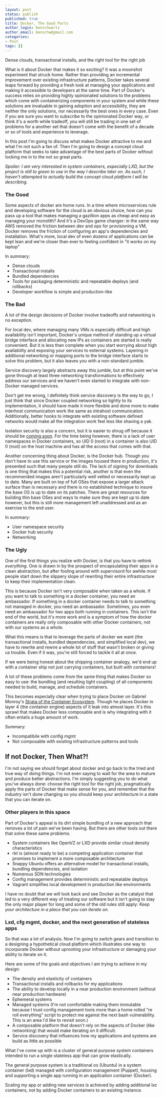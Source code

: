 ```yaml
---
layout: post
status: publish
published: true
title: Docker, The Good Parts
author_login: benschwartz
author_email: benschw@gmail.com
categories:
- Post
tags: []
---
```


Dense clouds, transactional installs, and the right tool for the right job

<!--more-->

What is it about Docker that makes it so exciting? It was a moonshot experiment
that struck home. Rather than providing an incremental improvement over existing
infrastructure patterns, Docker takes several leaps forward by providing a fresh
look at managing your applications and making it accessible to developers at the
same time. Part of Docker's success relies on providing highly opinionated solutions
to the problems which come with containerizing components in your system and while
these solutions are invaluable in gaining adoption and accessibility, they are neither
the only solutions, nor necessarily the best ones in every case. Even if you are
sure you want to subscribe to the opinionated Docker way, or think it's a worth
while tradeoff, you will still be trading in one set of problems for a another set
that doesn't come with the benefit of a decade or so of tools and experience to leverage.

In this post I'm going to discuss what makes Docker attractive to me and what I'm
not such a fan of. Then I'm going to design a concept cloud platform that
seeks to take advantage of the best parts of Docker without locking me in to the
not so great parts.

_Spoiler: I am very interested in system containers, especially LXD, but the project
is still to green to use in the way I describe later on. As such, I haven't attempted
to actually build the concept cloud platform I will be describing._

### The Good
Some aspects of docker are home runs. In a time where microservices rule and developing
software for the cloud is an obvious choice, how can you pass up a tool that makes
managing a gazillion apps as cheap and easy as managing your monolith? And it's a
DevOps game changer: in the same way AWS removed the friction between dev and ops
for provisioning a VM, Docker removes the friction of configuring an app's dependencies
and installation. What's more, local dev of even dozens of applications can be kept
lean and we're closer than ever to feeling confident in "it works on my laptop"

In summary:

- Dense clouds
- Transactional installs
- Bundled dependencies
- Tools for packaging deterministic and repeatable deploys (and rollbacks)
- Developer workflow is simple and production-like

### The Bad
A lot of the design decisions of Docker involve tradeoffs and networking is no exception.

For local dev, where managing many VMs is especially difficult and high availability
isn't important, Docker's unique method of standing up a virtual bridge interface
and allocating new IPs as containers are started is really convenient. But it is
less than complete when you start worrying about high availability and exposing
your services to external systems. Layering in additional networking or mapping
ports to the bridge interface starts to solve this problem, but it also leaves you
with a non-standard jumble.

Service discovery largely abstracts away this jumble, but at this point we've gone
through at least three networking transformations to effectively address our services
and we haven't even started to integrate with non-Docker managed services.

Don't get me wrong, I definitely think service discovery is the way to go, I just
think that since Docker coupled networking so tightly to its implementation, it
should have made it more flexible and done more to make interhost communication
work the same as intrahost communication. Additionally, better hooks to integrate
with existing software defined networks would make all the integration work feel
less like shaving a yak.

Isolation security is also a concern, but it is easier to shrug off because it should
be [coming soon](http://blog.docker.com/2013/08/containers-docker-how-secure-are-they/).
For the time being however, there is a lack of user namespaces in Docker containers,
so UID 0 (root) in a container is also UID 0 (root) on the host machine and has all
the access that comes with that.

Another concerning thing about Docker, is the Docker hub. Though you don't have
to use this service or the images housed there in production, it's presented such
that many people still do. The lack of signing for downloads is one thing that
makes this a potential risk, another is that even the recommended images aren't
particularly well vetted or necessarily kept up to date. Many are built on top
of full OSes that expose a larger attack surface than is necessary and there is
no established technique to insure the base OS is up to date on its patches.
There are great resources for building thin base OSes and ways to make sure they
are kept up to date however, but this is still more management left unaddressed
and as an exercise to the end user.

In summary:

- User namespace security
- Docker hub security
- Networking

### The Ugly
One of the first things you realize with Docker, is that you have to rethink _everything._
One is drawn in by the prospect of encapsulating their apps in a clean abstraction,
but after fooling around with supervisord for awhile most people start down the
slippery slope of rewriting their entire infrastructure to keep their implementation
clean.

This is because Docker isn't very composable when taken as a whole. If you want to
talk to something in a docker container, you need an ambassador. If something in
a docker container needs to talk to something not managed in docker, you need an
ambassador. Sometimes, you even need an ambassador for two apps both running in
containers. This isn't the end of the world, but it's more work and is a symptom
of how the docker containers are really only composable with other Docker containers,
not with our systems as a whole.

What this means is that to leverage the parts of docker we want (the transactional
installs, bundled dependencies, and simplified local dev), we have to rewrite and
rewire a whole lot of stuff that wasn't broken or giving us trouble. Even if it was,
you're still forced to tackle it all at once.

If we were being honest about the shipping container analogy, we'd end up with a
container ship not just carrying containers, but built with containers!

A lot of these problems come from the same thing that makes Docker so easy to use:
the bundling (and resulting tight coupling) of all components needed to build,
manage, and schedule containers.

This becomes especially clear when trying to place Docker on Gabriel Monroy's
[Strata of the Container Ecosystem](http://t.co/4wuzpvMJhe). Though he places
Docker in layer 4 (the container engine) aspects of it leak into almost layer.
It's this sprawl that makes Docker less composable and is why integrating with
it often entails a huge amount of work.

Summary:

- Incompatibile with config mgmt
- Not composable with existing infrastructure patterns and tools


## If not Docker, Then What?!
I'm not saying we should forget about docker and go back to the tried and true way
of doing things. I'm not even saying to wait for the area to mature and produce
better abstractions. I'm simply suggesting you to do what you've always done:
choose the right tool for the right job, pragmatically apply the parts of Docker
that make sense for you, and remember that the industry isn't done changing so
you should keep your architecture in a state that you can iterate on.

### Other players in this space

Part of Docker's appeal is its dirt simple bundling of a new approach
that removes a lot of pain we've been having. But there are other tools out there
that solve these same problems.

- System containers like OpenVZ or LXD provide similar cloud density characteristics
- rkt is (almost ready to be) a competing application container that promises to
  implement a more composable architecture
- Snappy Ubuntu offers an alternative model for transactional installs, bundling
  dependencies, and isolation
- Numerous SDN technologies
- Config management provides deterministic and repeatable deploys
- Vagrant simplifies local development in production like environments

I have no doubt that we will look back and see Docker as the catalyst that led to
a very different way of treating our software but it isn't going to stay the only
major player for long and some of the old rules still apply:
_Keep your architecture in a place that you can iterate on._

### Lxd, cfg mgmt, docker, and the next generation of stateless apps

So that was a lot of analysis. Now I'm going to switch gears and transition to a
designing a hypothetical cloud platform which illustrates one way to incorporate
Docker without uprooting your infrastructure or damaging your ability to iterate on it.

Here are some of the goals and objectives I am trying to achieve in my design:

- The density and elasticity of containers
- Transactional installs and rollbacks for my applications
- The ability to develop locally in a near production environment (without near
  production hardware)
- Ephemeral systems
- Managed systems (I'm not comfortable making them immutable because I trust config
  management tools more than a home rolled "re roll everything" script to protect
  me against the next bash vulnerability. This is an area I'd like to revisit soon.)
- A composable platform that doesn't rely on the aspects of Docker (like networking)
  that would make iterating on it difficult.
- Service discovery that influences how my applications and systems are build as
  little as possible

What I've come up with is a cluster of general purpose system containers intended
to run a single stateless app that can grow elastically.

The general purpose system is a traditional os (Ubuntu) in a system container (lxd)
managed with configuration management (Puppet), housing and supporting a single
app running in an application container (Docker).

Scaling my app or adding new services is achieved by adding additional lxc containers,
not by adding Docker containers to an existing instance.




